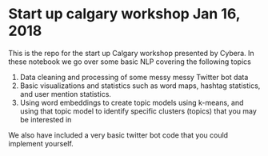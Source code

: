 # Start up calgary workshop Jan 16, 2018

This is the repo for the start up Calgary workshop presented by Cybera. In these notebook we go over some basic NLP covering the following topics 

1. Data cleaning and processing  of some messy messy Twitter bot data
2. Basic visualizations and statistics such as word maps, hashtag statistics, and user mention statistics.
3. Using word embeddings to create topic models using k-means, and using that topic model to identify specific clusters (topics) that you may be interested in

We also have included a very basic twitter bot code that you could implement yourself. 
